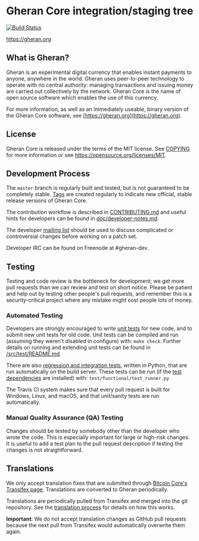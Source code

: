 Gheran Core integration/staging tree
=====================================

[![Build Status](https://travis-ci.org/gheran-project/gheran.svg?branch=master)](https://travis-ci.org/gheran-project/gheran)

https://gheran.org

What is Gheran?
----------------

Gheran is an experimental digital currency that enables instant payments to
anyone, anywhere in the world. Gheran uses peer-to-peer technology to operate
with no central authority: managing transactions and issuing money are carried
out collectively by the network. Gheran Core is the name of open source
software which enables the use of this currency.

For more information, as well as an immediately useable, binary version of
the Gheran Core software, see [https://gheran.org](https://gheran.org).

License
-------

Gheran Core is released under the terms of the MIT license. See [COPYING](COPYING) for more
information or see https://opensource.org/licenses/MIT.

Development Process
-------------------

The `master` branch is regularly built and tested, but is not guaranteed to be
completely stable. [Tags](https://github.com/gheran-project/gheran/tags) are created
regularly to indicate new official, stable release versions of Gheran Core.

The contribution workflow is described in [CONTRIBUTING.md](CONTRIBUTING.md)
and useful hints for developers can be found in [doc/developer-notes.md](doc/developer-notes.md).

The developer [mailing list](https://groups.google.com/forum/#!forum/gheran-dev)
should be used to discuss complicated or controversial changes before working
on a patch set.

Developer IRC can be found on Freenode at #gheran-dev.

Testing
-------

Testing and code review is the bottleneck for development; we get more pull
requests than we can review and test on short notice. Please be patient and help out by testing
other people's pull requests, and remember this is a security-critical project where any mistake might cost people
lots of money.

### Automated Testing

Developers are strongly encouraged to write [unit tests](src/test/README.md) for new code, and to
submit new unit tests for old code. Unit tests can be compiled and run
(assuming they weren't disabled in configure) with: `make check`. Further details on running
and extending unit tests can be found in [/src/test/README.md](/src/test/README.md).

There are also [regression and integration tests](/test), written
in Python, that are run automatically on the build server.
These tests can be run (if the [test dependencies](/test) are installed) with: `test/functional/test_runner.py`

The Travis CI system makes sure that every pull request is built for Windows, Linux, and macOS, and that unit/sanity tests are run automatically.

### Manual Quality Assurance (QA) Testing

Changes should be tested by somebody other than the developer who wrote the
code. This is especially important for large or high-risk changes. It is useful
to add a test plan to the pull request description if testing the changes is
not straightforward.

Translations
------------

We only accept translation fixes that are submitted through [Bitcoin Core's Transifex page](https://www.transifex.com/projects/p/bitcoin/).
Translations are converted to Gheran periodically.

Translations are periodically pulled from Transifex and merged into the git repository. See the
[translation process](doc/translation_process.md) for details on how this works.

**Important**: We do not accept translation changes as GitHub pull requests because the next
pull from Transifex would automatically overwrite them again.
